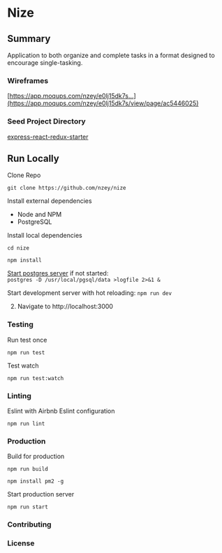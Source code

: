 # Nize

## Summary
Application to both organize and complete tasks in a format designed to encourage single-tasking.

### Wireframes
[https://app.moqups.com/nzey/e0lj15dk7s...](https://app.moqups.com/nzey/e0lj15dk7s/view/page/ac5446025)

### Seed Project Directory

[express-react-redux-starter](https://github.com/DimitriMikadze/express-react-redux-starter)

## Run Locally

Clone Repo

````
git clone https://github.com/nzey/nize
````

Install external dependencies
- Node and NPM
- PostgreSQL

Install local dependencies
````
cd nize

npm install
````

[Start postgres server](https://www.postgresql.org/docs/9.6/static/server-start.html) if not started:  
`postgres -D /usr/local/pgsql/data >logfile 2>&1 &`


Start development server with hot reloading:
`npm run dev`

2) Navigate to http://localhost:3000

### Testing

Run test once

````
npm run test
````

Test watch

````
npm run test:watch
````

### Linting

Eslint with Airbnb Eslint configuration

````
npm run lint
````

### Production

Build for production

````
npm run build
````

```
npm install pm2 -g
```

Start production server

````
npm run start
````

### Contributing


### License

